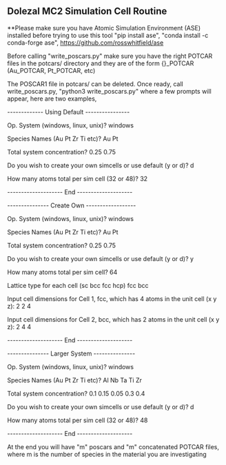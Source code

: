 ## Dolezal MC2 Simulation Cell Routine

**Please make sure you have Atomic Simulation Environment (ASE) installed before trying to use this tool "pip install ase", "conda install -c conda-forge ase", https://github.com/rosswhitfield/ase

Before calling "write_poscars.py" make sure you have the right POTCAR files in the potcars/ directory and they are of the form {}_POTCAR (Au_POTCAR, Pt_POTCAR, etc)

The POSCAR1 file in potcars/ can be deleted. Once ready, call write_poscars.py, "python3 write_poscars.py" where a few prompts will appear, here are two examples,

------------- Using Default ----------------

Op. System (windows, linux, unix)? windows

Species Names (Au Pt Zr Ti etc)? Au Pt

Total system concentration? 0.25 0.75

Do you wish to create your own simcells or use default (y or d)? d

How many atoms total per sim cell (32 or 48)? 32

-------------------- End --------------------

--------------- Create Own ------------------

Op. System (windows, linux, unix)? windows

Species Names (Au Pt Zr Ti etc)? Au Pt

Total system concentration? 0.25 0.75

Do you wish to create your own simcells or use default (y or d)? y

How many atoms total per sim cell? 64

Lattice type for each cell (sc bcc fcc hcp) fcc bcc

Input cell dimensions for Cell 1, fcc, which has 4 atoms in the unit cell (x y z): 2 2 4

Input cell dimensions for Cell 2, bcc, which has 2 atoms in the unit cell (x y z): 2 4 4

-------------------- End --------------------

--------------- Larger System ---------------

Op. System (windows, linux, unix)? windows

Species Names (Au Pt Zr Ti etc)? Al Nb Ta Ti Zr

Total system concentration? 0.1 0.15 0.05 0.3 0.4

Do you wish to create your own simcells or use default (y or d)? d

How many atoms total per sim cell (32 or 48)? 48

-------------------- End --------------------

At the end you will have "m" poscars and "m" concatenated POTCAR files, where m is the number of species in the material you are investigating
